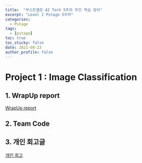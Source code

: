 ```yaml
---
title:  "부스트캠프 AI Tech 5주차 주간 학습 정리"
excerpt: "Level 1 Pstage 5주차"
categories:
  - Pstage
tags:
  - [pstage]
toc: true
toc_sticky: false
date: 2021-08-23
author_profile: false
---
```

# Project 1 : Image Classification 

## 1. WrapUp report
[WrapUp report](https://drive.google.com/file/d/1u0Byt2LUWZm9-7jNE2_fReU5tmsaHXjG/view?usp=sharing)

## 2. Team Code

## 3. 개인 회고글
[개인 회고](https://drive.google.com/file/d/1u5tD4AKOnVFh1UddPL3OuGrbAj4ToM4z/view?usp=sharing)